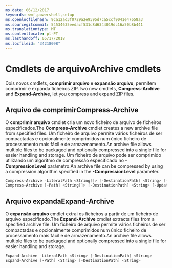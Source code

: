 ```yaml
---
ms.date: 06/12/2017
keywords: wmf,powershell,setup
ms.openlocfilehash: 9ca12ad3f0729a2e9595d7ca5ccf9041e47658a3
ms.sourcegitcommit: 54534635eedacf531d8d6344019dc16a50b8b441
ms.translationtype: MT
ms.contentlocale: pt-PT
ms.lasthandoff: 05/17/2018
ms.locfileid: "34218098"
---
```

# <a name="archive-cmdlets"></a><span data-ttu-id="6a039-102">Cmdlets de arquivo</span><span class="sxs-lookup"><span data-stu-id="6a039-102">Archive cmdlets</span></span>

<span data-ttu-id="6a039-103">Dois novos cmdlets, **comprimir arquivo** e **expansão arquivo**, permitem comprimir e expanda ficheiros ZIP.</span><span class="sxs-lookup"><span data-stu-id="6a039-103">Two new cmdlets, **Compress-Archive** and **Expand-Archive**, let you compress and expand ZIP files.</span></span>

## <a name="compress-archive"></a><span data-ttu-id="6a039-104">Arquivo de comprimir</span><span class="sxs-lookup"><span data-stu-id="6a039-104">Compress-Archive</span></span>
<span data-ttu-id="6a039-105">O **comprimir arquivo** cmdlet cria um novo ficheiro de arquivo de ficheiros especificados.</span><span class="sxs-lookup"><span data-stu-id="6a039-105">The **Compress-Archive** cmdlet creates a new archive file from specified files.</span></span> <span data-ttu-id="6a039-106">Um ficheiro de arquivo permite vários ficheiros de ser compactadas e opcionalmente comprimidos num único ficheiro de processamento mais fácil e de armazenamento.</span><span class="sxs-lookup"><span data-stu-id="6a039-106">An archive file allows multiple files to be packaged and optionally compressed into a single file for easier handling and storage.</span></span> <span data-ttu-id="6a039-107">Um ficheiro de arquivo pode ser comprimido utilizando um algoritmo de compressão especificado no **- CompressionLevel** parâmetro.</span><span class="sxs-lookup"><span data-stu-id="6a039-107">An archive file can be compressed by using a compression algorithm specified in the **-CompressionLevel** parameter.</span></span>
```powershell
Compress-Archive -LiteralPath <String[]> [-DestinationPath] <String> [-Update] [-CompressionLevel <Microsoft.PowerShell.Commands.CompressionLevel>]
Compress-Archive [-Path] <String[]> [-DestinationPath] <String> [-Update] [-CompressionLevel <Microsoft.PowerShell.Commands.CompressionLevel>]
```

## <a name="expand-archive"></a><span data-ttu-id="6a039-108">Arquivo expanda</span><span class="sxs-lookup"><span data-stu-id="6a039-108">Expand-Archive</span></span>
<span data-ttu-id="6a039-109">O **expansão arquivo** cmdlet extrai os ficheiros a partir de um ficheiro de arquivo especificado.</span><span class="sxs-lookup"><span data-stu-id="6a039-109">The **Expand-Archive** cmdlet extracts files from a specified archive file.</span></span> <span data-ttu-id="6a039-110">Um ficheiro de arquivo permite vários ficheiros de ser compactadas e opcionalmente comprimidos num único ficheiro de processamento mais fácil e de armazenamento.</span><span class="sxs-lookup"><span data-stu-id="6a039-110">An archive file allows multiple files to be packaged and optionally compressed into a single file for easier handling and storage.</span></span>
```powershell
Expand-Archive -LiteralPath <String> [-DestinationPath] <String>
Expand-Archive [-Path] <String> [-DestinationPath] <String>
```
